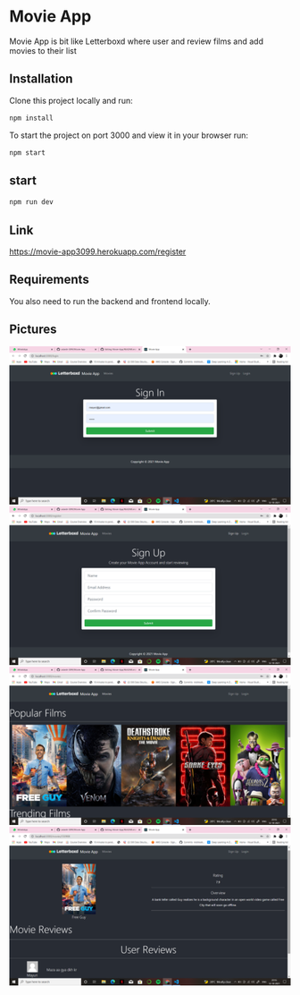 # Movie App

Movie App is bit like Letterboxd where user and review films and add movies to their list

## Installation

Clone this project locally and run:

```bash
npm install
```

To start the project on port 3000 and view it in your browser run:

```bash
npm start
```

## start
```bash
npm run dev
```

## Link
https://movie-app3099.herokuapp.com/register


## Requirements

You also need to run the backend and frontend locally.

## Pictures

<img src="https://github.com/adarsh-3099/Movie-App/blob/master/Screenshot%20(611).png" width="650" />

<img src="https://github.com/adarsh-3099/Movie-App/blob/master/Screenshot%20(612).png" width="650" />

<img src="https://github.com/adarsh-3099/Movie-App/blob/master/Screenshot%20(613).png" width="650" />

<img src="https://github.com/adarsh-3099/Movie-App/blob/master/Screenshot%20(614).png" width="650" />

